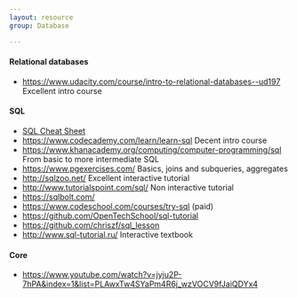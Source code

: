 ```yaml
---
layout: resource
group: Database

---
```

<!-- General resources go here -->

#### Relational databases

- <https://www.udacity.com/course/intro-to-relational-databases--ud197> Excellent intro course


#### SQL

- [SQL Cheat Sheet](sql_cheat.pdf)
- <https://www.codecademy.com/learn/learn-sql> Decent intro course
- <https://www.khanacademy.org/computing/computer-programming/sql> From basic to more intermediate SQL
- <https://www.pgexercises.com/> Basics, joins and subqueries, aggregates
- <http://sqlzoo.net/> Excellent interactive tutorial
- <http://www.tutorialspoint.com/sql/> Non interactive tutorial
- <https://sqlbolt.com/>
- <https://www.codeschool.com/courses/try-sql> (paid)
- <https://github.com/OpenTechSchool/sql-tutorial>
- <https://github.com/chriszf/sql_lesson>
- http://www.sql-tutorial.ru/ Interactive textbook

#### Core

- <https://www.youtube.com/watch?v=jyju2P-7hPA&index=1&list=PLAwxTw4SYaPm4R6j_wzVOCV9fJaiQDYx4>

<!-- #### Intermediate -->

<!-- #### Advanced -->

<!-- #### Jedi -->
